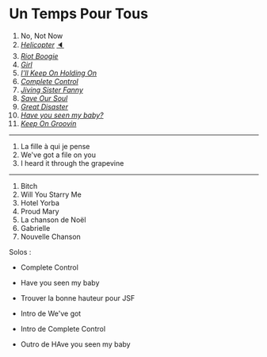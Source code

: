 # Un Temps Pour Tous

1. No, Not Now
1. [*Helicopter*](../covers/helicopter.md) [🔈][helicopter]
1. [*Riot Boogie*](../lyrics/riot-boogie.md)
1. [*Girl*](../lyrics/girl.md)
1. [*I'll Keep On Holding On*](../covers/keep-on-holding-on.md)
1. [*Complete Control*](../covers/complete-control.md)
1. [*Jiving Sister Fanny*](../covers/jiving-sister-fanny.md)
1. [*Save Our Soul*](../lyrics/save-our-soul.md)
1. [*Great Disaster*](../lyrics/great-disaster.md)
1. [*Have you seen my baby?*](../covers/have-you-seen-my-baby.md)
1. [*Keep On Groovin*](../lyrics/keep-on-groovin.md)

---

1. La fille à qui je pense
1. We've got a file on you
1. I heard it through the grapevine

---

1. Bitch
1. Will You Starry Me
1. Hotel Yorba
1. Proud Mary
1. La chanson de Noël
1. Gabrielle
1. Nouvelle Chanson

Solos :

* Complete Control
* Have you seen my baby

* Trouver la bonne hauteur pour JSF
* Intro de We've got
* Intro de Complete Control
* Outro de HAve you seen my baby

[helicopter]: https://soundcloud.com/hooray-henrys/helicopter-bloc-party-cover

